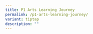 ```yaml
---
title: P1 Arts Learning Journey
permalink: /p1-arts-learning-journey/
variant: tiptap
description: ""
---
```

